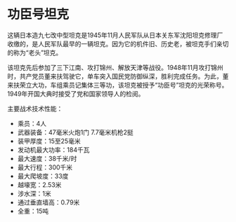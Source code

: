 # 功臣号坦克
 
这辆日本造九七改中型坦克是1945年11月人民军队从日本关东军沈阳坦克修理厂收缴的，是人民军队最早的一辆坦克。因为它的机件旧、历史老，被坦克手们亲切的称为“老头”坦克。

该坦克先后参加了三下江南、攻打锦州、解放天津等战役。1948年11月攻打锦州时，共产党员董来扶驾驶它，单车突入国民党防御纵深，胜利完成任务。为此，董来扶荣立大功，车组乘员记集体三等功，该坦克被授予“功臣号”坦克的光荣称号。1949年开国大典时接受了党和国家领导人的检阅。

主要战术技术性能：

- 乘员：4人
- 武器装备：47毫米火炮1门  7.7毫米机枪2挺
- 装甲厚度：15至25毫米
- 发动机最大功率：184千瓦
- 最大速度：38千米/时
- 最大行程：300千米
- 最大爬坡度：33度
- 越壕宽：2.53米
- 涉水深：1米
- 通过垂直墙高：0.79米
- 全重：15吨
